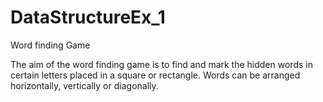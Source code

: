 # DataStructureEx_1
Word finding Game


The aim of the word finding game is to find and mark the hidden words in certain letters placed in a 
square or rectangle. Words can be arranged horizontally, vertically or diagonally.
